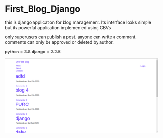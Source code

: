 # First_Blog_Django
this is django application for blog management.
Its interface looks simple but its powerful application implemented using CBVs

only superusers can publish a post.
anyone can write a comment.
comments can only be approved or deleted by author.

python = 3.8
django = 2.2.5

![](img/one.png)




